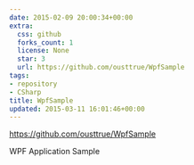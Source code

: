 ```yaml
---
date: 2015-02-09 20:00:34+00:00
extra:
  css: github
  forks_count: 1
  license: None
  star: 3
  url: https://github.com/ousttrue/WpfSample
tags:
- repository
- CSharp
title: WpfSample
updated: 2015-03-11 16:01:46+00:00
---
```


<https://github.com/ousttrue/WpfSample>

WPF Application Sample
